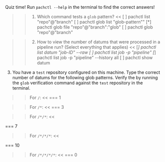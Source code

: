 Quiz time! Run `pachctl --help` in the terminal to find the correct answers!

>>1. Which command tests a `glob` pattern? <<
[ ] pachctl list "repo"@"branch"
[ ] pachctl glob list "glob-pattern""
[*] pachctl glob file "repo"@"branch":"glob"
[ ] pachctl glob "repo"@"branch"

>>2. How to view the number of datums that were processed in a pipeline run? (Select everything that applies) <<
[*] pachctl list datum "job-ID" --raw
[ ] pachctl list job -p "pipeline"
[*] pachctl list job -p "pipeline" --history all
[ ] pachctl show datum

3. You have a `test` repository configured on this machine. Type the correct
number of datums for the following glob patterns. Verify the by running
the `glob` verification command against the `test` repository in the terminal.

>> For `/`: <<
=== 1

>> For `/*`: <<
=== 3

>> For `/*/*`: <<

=== 7

>> For `/*/*/*`: <<

=== 10

>> For `/*/*/*/*`: <<
=== 0
